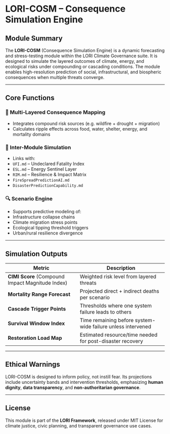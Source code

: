 # LORI-COSM – Consequence Simulation Engine

## Module Summary

The **LORI-COSM** (Consequence Simulation Engine) is a dynamic forecasting and stress-testing module within the LORI Climate Governance suite. It is designed to simulate the layered outcomes of climate, energy, and ecological risks under compounding or cascading conditions. The module enables high-resolution prediction of social, infrastructural, and biospheric consequences when multiple threats converge.

---

## Core Functions

### 🔁 Multi-Layered Consequence Mapping
- Integrates compound risk sources (e.g. wildfire + drought + migration)
- Calculates ripple effects across food, water, shelter, energy, and mortality domains

### 🧠 Inter-Module Simulation
- Links with:
- `UFI.md` – Undeclared Fatality Index
- `ESL.md` – Energy Sentinel Layer
- `RIM.md` – Resilience & Impact Matrix
- `FireSpreadPredictionAI.md`
- `DisasterPredictionCapability.md`

### 🔍 Scenario Engine
- Supports predictive modeling of:
- Infrastructure collapse chains
- Climate migration stress points
- Ecological tipping threshold triggers
- Urban/rural resilience divergence

---

## Simulation Outputs

| Metric | Description |
|----------------------------------|-------------|
| **CIMI Score** (Compound Impact Magnitude Index) | Weighted risk level from layered threats |
| **Mortality Range Forecast** | Projected direct + indirect deaths per scenario |
| **Cascade Trigger Points** | Thresholds where one system failure leads to others |
| **Survival Window Index** | Time remaining before system-wide failure unless intervened |
| **Restoration Load Map** | Estimated resource/time needed for post-disaster recovery |

---

## Ethical Warnings

LORI-COSM is designed to inform policy, not instill fear. Its projections include uncertainty bands and intervention thresholds, emphasizing **human dignity**, **data transparency**, and **non-authoritarian governance**.

---

## License
This module is part of the **LORI Framework**, released under MIT License for climate justice, civic planning, and transparent governance use cases.
